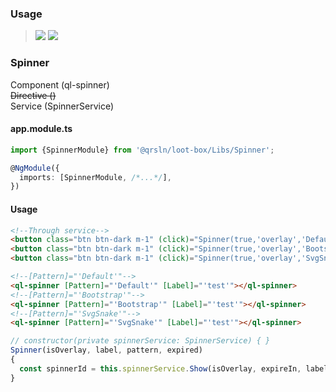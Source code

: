 ### Usage

> [![](https://img.shields.io/badge/Main-readme-white)](../../readme.md)
> [![](https://img.shields.io/badge/readme-white)](readme.md)

### Spinner

Component (ql-spinner)  
~~Directive ()~~  
Service (SpinnerService)

#### app.module.ts

```typescript
import {SpinnerModule} from '@qrsln/loot-box/Libs/Spinner';

@NgModule({
  imports: [SpinnerModule, /*...*/],
})
```  

#### Usage

```html
<!--Through service-->
<button class="btn btn-dark m-1" (click)="Spinner(true,'overlay','Default',5000)">Default</button>
<button class="btn btn-dark m-1" (click)="Spinner(true,'overlay','Bootstrap',5000)">Bootstrap</button>
<button class="btn btn-dark m-1" (click)="Spinner(true,'overlay','SvgSnake',5000)">Svg-Snake</button>

<!--[Pattern]="'Default'"-->
<ql-spinner [Pattern]="'Default'" [Label]="'test'"></ql-spinner>
<!--[Pattern]="'Bootstrap'"-->
<ql-spinner [Pattern]="'Bootstrap'" [Label]="'test'"></ql-spinner>
<!--[Pattern]="'SvgSnake'"-->
<ql-spinner [Pattern]="'SvgSnake'" [Label]="'test'"></ql-spinner>
```
```typescript
// constructor(private spinnerService: SpinnerService) { }
Spinner(isOverlay, label, pattern, expired)
{
  const spinnerId = this.spinnerService.Show(isOverlay, expireIn, label, pattern);
}
```   
